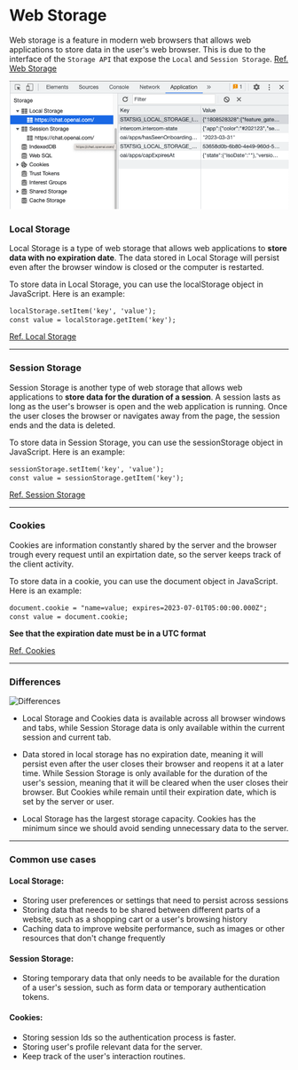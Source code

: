 # Web Storage

Web storage is a feature in modern web browsers that allows web applications to store data in the user's web browser. This is due to the interface of the `Storage API` that expose the `Local` and `Session Storage`.
[Ref. Web Storage](https://developer.mozilla.org/es/docs/Web/API/Storage)

![Application screenshot](./imgs/application.png)

### **Local Storage**

Local Storage is a type of web storage that allows web applications to **store data with no expiration date**. The data stored in Local Storage will persist even after the browser window is closed or the computer is restarted.

To store data in Local Storage, you can use the localStorage object in JavaScript. Here is an example:

```
localStorage.setItem('key', 'value');
const value = localStorage.getItem('key');
````

[Ref. Local Storage](https://developer.mozilla.org/es/docs/Web/API/Window/localStorage)

----

### **Session Storage**

Session Storage is another type of web storage that allows web applications to **store data for the duration of a session**. A session lasts as long as the user's browser is open and the web application is running. Once the user closes the browser or navigates away from the page, the session ends and the data is deleted.

To store data in Session Storage, you can use the sessionStorage object in JavaScript. Here is an example:

```
sessionStorage.setItem('key', 'value');
const value = sessionStorage.getItem('key');
```
[Ref. Session Storage](https://developer.mozilla.org/es/docs/Web/API/Window/sessionStorage)


----

### **Cookies**

Cookies are information constantly shared by the server and the browser trough every request until an expirtation date, so the server keeps track of the client activity.

To store data in a cookie, you can use the document object in JavaScript. Here is an example:

```
document.cookie = "name=value; expires=2023-07-01T05:00:00.000Z";
const value = document.cookie;
```

**See that the expiration date must be in a UTC format**

[Ref. Cookies](https://developer.mozilla.org/es/docs/Web/HTTP/Cookies)

----
### **Differences**

![Differences](./imgs/differences.png)

- Local Storage and Cookies data is available across all browser windows and tabs, while Session Storage data is only available within the current session and current tab.

- Data stored in local storage has no expiration date, meaning it will persist even after the user closes their browser and reopens it at a later time. While Session Storage is only available for the duration of the user's session, meaning that it will be cleared when the user closes their browser. But Cookies while remain until their expiration date, which is set by the server or user.

- Local Storage has the largest storage capacity. Cookies has the minimum since we should avoid sending unnecessary data to the server.

----
### **Common use cases**

#### Local Storage:

- Storing user preferences or settings that need to persist across sessions
- Storing data that needs to be shared between different parts of a website, such as a shopping cart or a user's browsing history
- Caching data to improve website performance, such as images or other resources that don't change frequently

#### Session Storage:

- Storing temporary data that only needs to be available for the duration of a user's session, such as form data or temporary authentication tokens.

#### Cookies:

- Storing session Ids so the authentication process is faster.
- Storing user's profile relevant data for the server.
- Keep track of the user's interaction routines.
